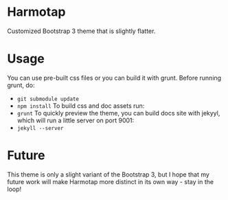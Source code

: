 Harmotap
========

Customized Bootstrap 3 theme that is slightly flatter.

Usage
========

You can use pre-built css files or you can build it with grunt. Before running grunt, do:
* `` git submodule update `` 
* `` npm install ``
To build css and doc assets run:
* `` grunt ``
To quickly preview the theme, you can build docs site with jekyyl, which will run a little server on port 9001:
* `` jekyll --server ``

Future
========

This theme is only a slight variant of the Bootstrap 3, but I hope that my future work will make Harmotap more distinct in its own way - stay in the loop!

